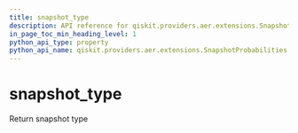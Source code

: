 ```yaml
---
title: snapshot_type
description: API reference for qiskit.providers.aer.extensions.SnapshotProbabilities.snapshot_type
in_page_toc_min_heading_level: 1
python_api_type: property
python_api_name: qiskit.providers.aer.extensions.SnapshotProbabilities.snapshot_type
---
```


# snapshot\_type

Return snapshot type


